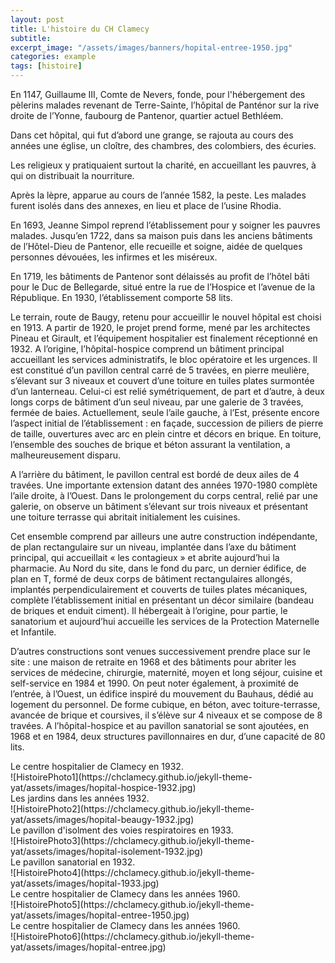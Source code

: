 ```yaml
---
layout: post
title: L'histoire du CH Clamecy
subtitle:
excerpt_image: "/assets/images/banners/hopital-entree-1950.jpg"
categories: example
tags: [histoire]
---
```


En 1147, Guillaume III, Comte de Nevers, fonde, pour l'hébergement des pèlerins malades revenant de Terre-Sainte, l’hôpital de Panténor sur la rive droite de l’Yonne, faubourg de Pantenor, quartier actuel Bethléem.

Dans cet hôpital, qui fut d’abord une grange, se rajouta au cours des années une église, un cloître, des chambres, des colombiers, des écuries.

Les religieux y pratiquaient surtout la charité, en accueillant les pauvres, à qui on distribuait la nourriture.

Après la lèpre, apparue au cours de l’année 1582, la peste. Les malades furent isolés dans des annexes, en lieu et place de l’usine Rhodia.

En 1693, Jeanne Simpol reprend l’établissement pour y soigner les pauvres malades. Jusqu’en 1722, dans sa maison puis dans les anciens bâtiments de l’Hôtel-Dieu de Pantenor, elle recueille et soigne, aidée de quelques personnes dévouées, les infirmes et les miséreux.

En 1719, les bâtiments de Pantenor sont délaissés au profit de l’hôtel bâti pour le Duc de Bellegarde, situé entre la rue de l’Hospice et l’avenue de la République. En 1930, l’établissement comporte 58 lits.

Le terrain, route de Baugy, retenu pour accueillir le nouvel hôpital est choisi en 1913. A partir de 1920, le projet prend forme, mené par les architectes Pineau et Girault, et l’équipement hospitalier est finalement réceptionné en 1932.
A l’origine, l’hôpital-hospice comprend un bâtiment principal accueillant les services administratifs, le bloc opératoire et les urgences. Il est constitué d’un pavillon central carré de 5 travées, en pierre meulière, s’élevant sur 3 niveaux et couvert d’une toiture en tuiles plates surmontée d’un lanterneau. Celui-ci est relié symétriquement, de part et d’autre, à deux longs corps de bâtiment d’un seul niveau, par une galerie de 3 travées, fermée de baies.
Actuellement, seule l’aile gauche, à l’Est, présente encore l’aspect initial de l’établissement : en façade, succession de piliers de pierre de taille, ouvertures avec arc en plein cintre et décors en brique.
En toiture, l’ensemble des souches de brique et béton assurant la ventilation, a malheureusement disparu.

A l’arrière du bâtiment, le pavillon central est bordé de deux ailes de 4 travées. Une importante extension datant des années 1970-1980 complète l’aile droite, à l’Ouest.
Dans le prolongement du corps central, relié par une galerie, on observe un bâtiment s’élevant sur trois niveaux et présentant une toiture terrasse qui abritait initialement les cuisines.

Cet ensemble comprend par ailleurs une autre construction indépendante, de plan rectangulaire sur un niveau, implantée dans l’axe du bâtiment principal, qui accueillait « les contagieux » et abrite aujourd’hui la pharmacie.
Au Nord du site, dans le fond du parc, un dernier édifice, de plan en T, formé de deux corps de bâtiment rectangulaires allongés, implantés perpendiculairement et couverts de tuiles plates mécaniques, complète l’établissement initial en présentant un décor similaire (bandeau de briques et enduit ciment). Il hébergeait à l’origine, pour partie, le sanatorium et aujourd’hui accueille les services de la Protection Maternelle et Infantile.

D’autres constructions sont venues successivement prendre place sur le site : une maison de retraite en 1968 et des bâtiments pour abriter les services de médecine, chirurgie, maternité, moyen et long séjour, cuisine et self-service en 1984 et 1990.
On peut noter également, à proximité de l’entrée, à l’Ouest, un édifice inspiré du mouvement du Bauhaus, dédié au logement du personnel. De forme cubique, en béton, avec toiture-terrasse, avancée de brique et coursives, il s’élève sur 4 niveaux et se compose de 8 travées.
A l’hôpital-hospice et au pavillon sanatorial se sont ajoutées, en 1968 et en 1984, deux structures pavillonnaires en dur, d’une capacité de 80 lits.


<figcaption>Le centre hospitalier de Clamecy en 1932.</figcaption>
![HistoirePhoto1](https://chclamecy.github.io/jekyll-theme-yat/assets/images/hopital-hospice-1932.jpg)


<figcaption>Les jardins dans les années 1932.</figcaption>
![HistoirePhoto2](https://chclamecy.github.io/jekyll-theme-yat/assets/images/hopital-beaugy-1932.jpg)


<figcaption>Le  pavillon d'isolment des voies respiratoires en 1933.</figcaption>
![HistoirePhoto3](https://chclamecy.github.io/jekyll-theme-yat/assets/images/hopital-isolement-1932.jpg)


<figcaption>Le  pavillon sanatorial en 1932.</figcaption>
![HistoirePhoto4](https://chclamecy.github.io/jekyll-theme-yat/assets/images/hopital-1933.jpg)
 

<figcaption>Le centre hospitalier de Clamecy dans les années 1960.</figcaption>
![HistoirePhoto5](https://chclamecy.github.io/jekyll-theme-yat/assets/images/hopital-entree-1950.jpg)


<figcaption>Le centre hospitalier de Clamecy dans les années 1960.</figcaption>
![HistoirePhoto6](https://chclamecy.github.io/jekyll-theme-yat/assets/images/hopital-entree.jpg)

